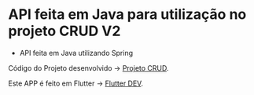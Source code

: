 # API feita em Java para utilização no projeto CRUD V2
- API feita em Java utilizando Spring

Código do Projeto desenvolvido ->  [Projeto CRUD](https://github.com/josefelipeduarte/crud_v2).

Este APP é feito em Flutter -> [Flutter DEV](https://flutter.dev/).

